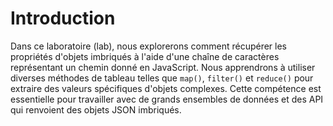 # Introduction

Dans ce laboratoire (lab), nous explorerons comment récupérer les propriétés d'objets imbriqués à l'aide d'une chaîne de caractères représentant un chemin donné en JavaScript. Nous apprendrons à utiliser diverses méthodes de tableau telles que `map()`, `filter()` et `reduce()` pour extraire des valeurs spécifiques d'objets complexes. Cette compétence est essentielle pour travailler avec de grands ensembles de données et des API qui renvoient des objets JSON imbriqués.

